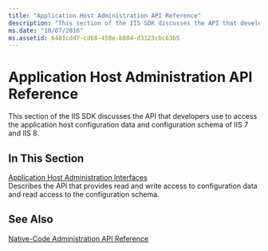 ```yaml
---
title: "Application Host Administration API Reference"
description: "This section of the IIS SDK discusses the API that developers use to access the application host configuration data and configuration schema of IIS 7 and IIS 8."
ms.date: "10/07/2016"
ms.assetid: 6481cdd7-cd68-458e-b884-d3123cbc63b5
---
```

# Application Host Administration API Reference
This section of the IIS SDK discusses the API that developers use to access the application host configuration data and configuration schema of IIS 7 and IIS 8.  
  
## In This Section  
 [Application Host Administration Interfaces](../../web-development-reference/native-code-api-reference/application-host-administration-interfaces.md)  
 Describes the API that provides read and write access to configuration data and read access to the configuration schema.  
  
## See Also  
 [Native-Code Administration API Reference](../../web-development-reference/native-code-api-reference/native-code-administration-api-reference.md)
